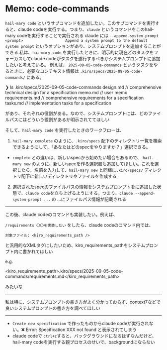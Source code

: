 # Memo: code-commands

`hail-mary code` というサブコマンドを追加したい。このサブコマンドを実行すると、claude codeを実行する。つまり、`claude` というコマンドをこのhail-mary codeを実行することで実行される
claude には `--append-system-prompt <prompt>                   Append a system prompt to the default system prompt`  というオプションがあり、システムプロンプトを追加することができる
私は、`hai-mary code` を実行したときに、明示的に現在どのタスクをフォーカスしてclaude codeがタスクを遂行するべきかシステムプロンプトに追加したいと考えている。
例えば、 `2025-09-05-code-commands` というタスクをやるときに、必要なコンテキスト情報は `.kiro/specs/2025-09-05-code-commands/` にある。

❯ ls .kiro/specs/2025-09-05-code-commands
design.md // comprehensive technical design for a specification
memo.md  // user memo
requirements.md  // comprehensive requirements for a specification
tasks.md // implementation tasks for a specification

があり、それぞれの役割がある。なので、システムプロンプトには、どのファイルパスにはどういう役割があるか明示されててほしい

そして、`hail-mary code` を実行したときのワークフローは、

1. `hail-mary complete` のように、`.kiro/specs` 配下のディレクトリ一覧を検索できるようにして、「あなたはどのspecをやりますか？」選択できる。
  - `complete` との違いは、新しいspecから始めたい場合もあるので、 `hail-mary new` のように、新しいspecを作る選択肢も追加してほしい。これを選択したら、名前を入力して、`hail-mary new` と同様に`.kiro/specs/` ディレクトリ配下に新しいディレクトリやファイルを作成する
2. 選択されたspecのファイルパスの情報をシステムプロンプトをに追加した状態で、`claude code`を立ち上げるようにする。つまり、`claude --append-system-prompt ...` の ...にファイルパス情報が記載される

---

この後、claude codeのコマンドも実装したい。例えば、

`/requirements 〇〇を実装したい` をしたら、claude codeのコマンド内では、


```
対象ファイル: <kiro_requirements_path />
```

と汎用的なXMLタグにしたいため、kiro_requirements_pathをシステムプロンプト内に書かれてほしい

e.g. 


<kiro_requirements_path>.kiro/specs/2025-09-05-code-commands/requirements.md</kiro_requirements_path>

みたいな

---

私は特に、システムプロンプトの書き方がよく分かっておらず、context7などで良いシステムプロンプトの書き方を調べてほしい



---

- `Create new specification` で作ったものからclaude codeが実行されない。❌ Error: Specification XXX not found と表示されてしまう
- claude codeで `ctrl+z`すると、バックグラウンドになるはずなんだけど、hail-mary codeを実行する親プロセスのせいで、backgroundにならない